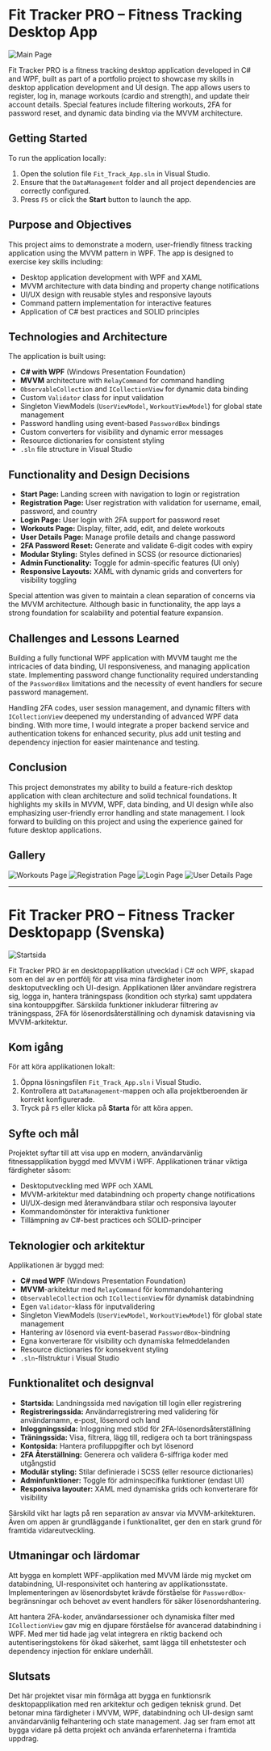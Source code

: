 # Fit Tracker PRO – Fitness Tracking Desktop App

![Main Page](screenshots/mainpage.png)

Fit Tracker PRO is a fitness tracking desktop application developed in C# and WPF, built as part of a portfolio project to showcase my skills in desktop application development and UI design. The app allows users to register, log in, manage workouts (cardio and strength), and update their account details. Special features include filtering workouts, 2FA for password reset, and dynamic data binding via the MVVM architecture.

## Getting Started

To run the application locally:

1. Open the solution file `Fit_Track_App.sln` in Visual Studio.
2. Ensure that the `DataManagement` folder and all project dependencies are correctly configured.
3. Press `F5` or click the **Start** button to launch the app.

## Purpose and Objectives

This project aims to demonstrate a modern, user-friendly fitness tracking application using the MVVM pattern in WPF. The app is designed to exercise key skills including:

- Desktop application development with WPF and XAML
- MVVM architecture with data binding and property change notifications
- UI/UX design with reusable styles and responsive layouts
- Command pattern implementation for interactive features
- Application of C# best practices and SOLID principles

## Technologies and Architecture

The application is built using:

- **C# with WPF** (Windows Presentation Foundation)
- **MVVM** architecture with `RelayCommand` for command handling
- `ObservableCollection` and `ICollectionView` for dynamic data binding
- Custom `Validator` class for input validation
- Singleton ViewModels (`UserViewModel`, `WorkoutViewModel`) for global state management
- Password handling using event-based `PasswordBox` bindings
- Custom converters for visibility and dynamic error messages
- Resource dictionaries for consistent styling
- `.sln` file structure in Visual Studio

## Functionality and Design Decisions

- **Start Page:** Landing screen with navigation to login or registration
- **Registration Page:** User registration with validation for username, email, password, and country
- **Login Page:** User login with 2FA support for password reset
- **Workouts Page:** Display, filter, add, edit, and delete workouts
- **User Details Page:** Manage profile details and change password
- **2FA Password Reset:** Generate and validate 6-digit codes with expiry
- **Modular Styling:** Styles defined in SCSS (or resource dictionaries)
- **Admin Functionality:** Toggle for admin-specific features (UI only)
- **Responsive Layouts:** XAML with dynamic grids and converters for visibility toggling

Special attention was given to maintain a clean separation of concerns via the MVVM architecture. Although basic in functionality, the app lays a strong foundation for scalability and potential feature expansion.

## Challenges and Lessons Learned

Building a fully functional WPF application with MVVM taught me the intricacies of data binding, UI responsiveness, and managing application state. Implementing password change functionality required understanding of the `PasswordBox` limitations and the necessity of event handlers for secure password management. 

Handling 2FA codes, user session management, and dynamic filters with `ICollectionView` deepened my understanding of advanced WPF data binding. With more time, I would integrate a proper backend service and authentication tokens for enhanced security, plus add unit testing and dependency injection for easier maintenance and testing.

## Conclusion

This project demonstrates my ability to build a feature-rich desktop application with clean architecture and solid technical foundations. It highlights my skills in MVVM, WPF, data binding, and UI design while also emphasizing user-friendly error handling and state management. I look forward to building on this project and using the experience gained for future desktop applications.

## Gallery

![Workouts Page](screenshots/workoutspage.png)
![Registration Page](screenshots/registrationpage.png)
![Login Page](screenshots/loginpage.png)
![User Details Page](screenshots/userdetailspage.png)

---

# Fit Tracker PRO – Fitness Tracker Desktopapp (Svenska)

![Startsida](screenshots/mainpage.png)

Fit Tracker PRO är en desktopapplikation utvecklad i C# och WPF, skapad som en del av en portfölj för att visa mina färdigheter inom desktoputveckling och UI-design. Applikationen låter användare registrera sig, logga in, hantera träningspass (kondition och styrka) samt uppdatera sina kontouppgifter. Särskilda funktioner inkluderar filtrering av träningspass, 2FA för lösenordsåterställning och dynamisk datavisning via MVVM-arkitektur.

## Kom igång

För att köra applikationen lokalt:

1. Öppna lösningsfilen `Fit_Track_App.sln` i Visual Studio.
2. Kontrollera att `DataManagement`-mappen och alla projektberoenden är korrekt konfigurerade.
3. Tryck på `F5` eller klicka på **Starta** för att köra appen.

## Syfte och mål

Projektet syftar till att visa upp en modern, användarvänlig fitnessapplikation byggd med MVVM i WPF. Applikationen tränar viktiga färdigheter såsom:

- Desktoputveckling med WPF och XAML
- MVVM-arkitektur med databindning och property change notifications
- UI/UX-design med återanvändbara stilar och responsiva layouter
- Kommandomönster för interaktiva funktioner
- Tillämpning av C#-best practices och SOLID-principer

## Teknologier och arkitektur

Applikationen är byggd med:

- **C# med WPF** (Windows Presentation Foundation)
- **MVVM**-arkitektur med `RelayCommand` för kommandohantering
- `ObservableCollection` och `ICollectionView` för dynamisk databindning
- Egen `Validator`-klass för inputvalidering
- Singleton ViewModels (`UserViewModel`, `WorkoutViewModel`) för global state management
- Hantering av lösenord via event-baserad `PasswordBox`-bindning
- Egna konverterare för visibility och dynamiska felmeddelanden
- Resource dictionaries för konsekvent styling
- `.sln`-filstruktur i Visual Studio

## Funktionalitet och designval

- **Startsida:** Landningssida med navigation till login eller registrering
- **Registreringssida:** Användarregistrering med validering för användarnamn, e-post, lösenord och land
- **Inloggningssida:** Inloggning med stöd för 2FA-lösenordsåterställning
- **Träningssida:** Visa, filtrera, lägg till, redigera och ta bort träningspass
- **Kontosida:** Hantera profiluppgifter och byt lösenord
- **2FA Återställning:** Generera och validera 6-siffriga koder med utgångstid
- **Modulär styling:** Stilar definierade i SCSS (eller resource dictionaries)
- **Adminfunktioner:** Toggle för adminspecifika funktioner (endast UI)
- **Responsiva layouter:** XAML med dynamiska grids och konverterare för visibility

Särskild vikt har lagts på ren separation av ansvar via MVVM-arkitekturen. Även om appen är grundläggande i funktionalitet, ger den en stark grund för framtida vidareutveckling.

## Utmaningar och lärdomar

Att bygga en komplett WPF-applikation med MVVM lärde mig mycket om databindning, UI-responsivitet och hantering av applikationsstate. Implementeringen av lösenordsbytet krävde förståelse för `PasswordBox`-begränsningar och behovet av event handlers för säker lösenordshantering.

Att hantera 2FA-koder, användarsessioner och dynamiska filter med `ICollectionView` gav mig en djupare förståelse för avancerad databindning i WPF. Med mer tid hade jag velat integrera en riktig backend och autentiseringstokens för ökad säkerhet, samt lägga till enhetstester och dependency injection för enklare underhåll.

## Slutsats

Det här projektet visar min förmåga att bygga en funktionsrik desktopapplikation med ren arkitektur och gedigen teknisk grund. Det betonar mina färdigheter i MVVM, WPF, databindning och UI-design samt användarvänlig felhantering och state management. Jag ser fram emot att bygga vidare på detta projekt och använda erfarenheterna i framtida uppdrag.
